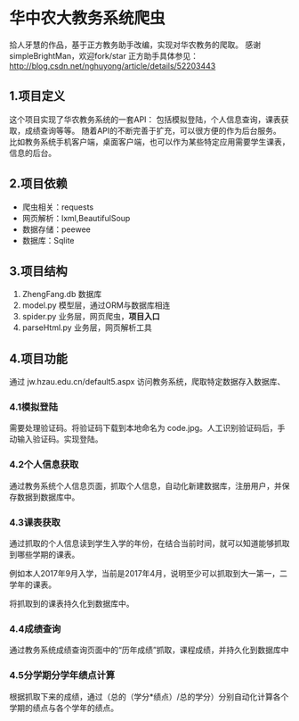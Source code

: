 # 华中农大教务系统爬虫
拾人牙慧的作品，基于正方教务助手改编，实现对华农教务的爬取。
感谢 simpleBrightMan，欢迎fork/star
正方助手具体参见：http://blog.csdn.net/nghuyong/article/details/52203443
## 1.项目定义
这个项目实现了华农教务系统的一套API：
包括模拟登陆，个人信息查询，课表获取，成绩查询等等。
随着API的不断完善于扩充，可以很方便的作为后台服务。
比如教务系统手机客户端，桌面客户端，也可以作为某些特定应用需要学生课表，信息的后台。

## 2.项目依赖
* 爬虫相关：requests
* 网页解析：lxml,BeautifulSoup
* 数据存储：peewee
* 数据库：Sqlite

## 3.项目结构
1. ZhengFang.db 数据库
2. model.py 模型层，通过ORM与数据库相连
3. spider.py 业务层，网页爬虫，**项目入口**
4. parseHtml.py 业务层，网页解析工具


## 4.项目功能
通过 jw.hzau.edu.cn/default5.aspx 访问教务系统，爬取特定数据存入数据库、
### 4.1模拟登陆

需要处理验证码。将验证码下载到本地命名为 code.jpg。人工识别验证码后，手动输入验证码。实现登陆。

### 4.2个人信息获取
通过教务系统个人信息页面，抓取个人信息，自动化新建数据库，注册用户，并保存数据到数据库中。

### 4.3课表获取
通过抓取的个人信息读到学生入学的年份，在结合当前时间，就可以知道能够抓取到哪些学期的课表。

例如本人2017年9月入学，当前是2017年4月，说明至少可以抓取到大一第一，二学年的课表。

将抓取到的课表持久化到数据库中。

### 4.4成绩查询

通过教务系统成绩查询页面中的“历年成绩”抓取，课程成绩，并持久化到数据库中

### 4.5分学期分学年绩点计算

根据抓取下来的成绩，通过（总的（学分*绩点）/总的学分）分别自动化计算各个学期的绩点与各个学年的绩点。



